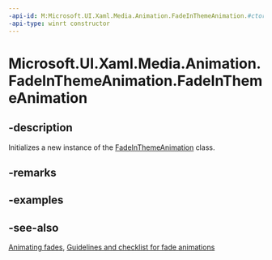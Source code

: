 ```yaml
---
-api-id: M:Microsoft.UI.Xaml.Media.Animation.FadeInThemeAnimation.#ctor
-api-type: winrt constructor
---
```


<!-- Method syntax
public FadeInThemeAnimation()
-->

# Microsoft.UI.Xaml.Media.Animation.FadeInThemeAnimation.FadeInThemeAnimation

## -description
Initializes a new instance of the [FadeInThemeAnimation](fadeinthemeanimation.md) class.

## -remarks

## -examples

## -see-also
[Animating fades](/previous-versions/windows/apps/jj649429(v=win.10)), [Guidelines and checklist for fade animations](/windows/uwp/style/motion-fade)

